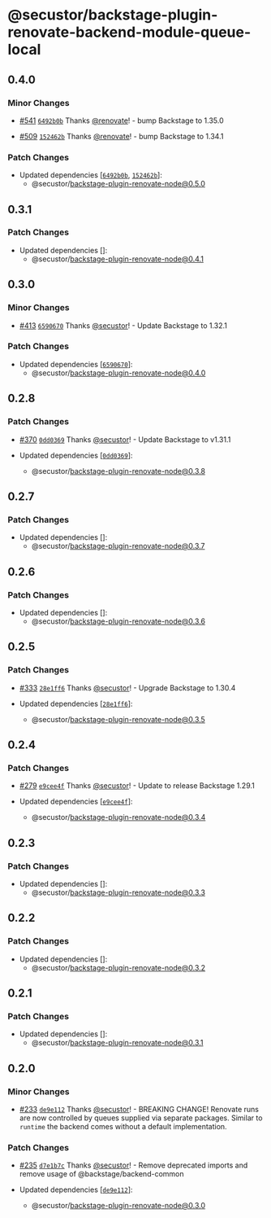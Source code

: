 # @secustor/backstage-plugin-renovate-backend-module-queue-local

## 0.4.0

### Minor Changes

- [#541](https://github.com/secustor/backstage-plugins/pull/541) [`6492b0b`](https://github.com/secustor/backstage-plugins/commit/6492b0be0983f6db3002636385a7fb8b45b99796) Thanks [@renovate](https://github.com/apps/renovate)! - bump Backstage to 1.35.0

- [#509](https://github.com/secustor/backstage-plugins/pull/509) [`152462b`](https://github.com/secustor/backstage-plugins/commit/152462bb3878ee6d7fb13f8455e3018236f38600) Thanks [@renovate](https://github.com/apps/renovate)! - bump Backstage to 1.34.1

### Patch Changes

- Updated dependencies [[`6492b0b`](https://github.com/secustor/backstage-plugins/commit/6492b0be0983f6db3002636385a7fb8b45b99796), [`152462b`](https://github.com/secustor/backstage-plugins/commit/152462bb3878ee6d7fb13f8455e3018236f38600)]:
  - @secustor/backstage-plugin-renovate-node@0.5.0

## 0.3.1

### Patch Changes

- Updated dependencies []:
  - @secustor/backstage-plugin-renovate-node@0.4.1

## 0.3.0

### Minor Changes

- [#413](https://github.com/secustor/backstage-plugins/pull/413) [`6590670`](https://github.com/secustor/backstage-plugins/commit/6590670257a3cac792a8d423f58877925302729b) Thanks [@secustor](https://github.com/secustor)! - Update Backstage to 1.32.1

### Patch Changes

- Updated dependencies [[`6590670`](https://github.com/secustor/backstage-plugins/commit/6590670257a3cac792a8d423f58877925302729b)]:
  - @secustor/backstage-plugin-renovate-node@0.4.0

## 0.2.8

### Patch Changes

- [#370](https://github.com/secustor/backstage-plugins/pull/370) [`0dd0369`](https://github.com/secustor/backstage-plugins/commit/0dd03690cfc1a6309085927c05e2a6c5d2824f5a) Thanks [@secustor](https://github.com/secustor)! - Update Backstage to v1.31.1

- Updated dependencies [[`0dd0369`](https://github.com/secustor/backstage-plugins/commit/0dd03690cfc1a6309085927c05e2a6c5d2824f5a)]:
  - @secustor/backstage-plugin-renovate-node@0.3.8

## 0.2.7

### Patch Changes

- Updated dependencies []:
  - @secustor/backstage-plugin-renovate-node@0.3.7

## 0.2.6

### Patch Changes

- Updated dependencies []:
  - @secustor/backstage-plugin-renovate-node@0.3.6

## 0.2.5

### Patch Changes

- [#333](https://github.com/secustor/backstage-plugins/pull/333) [`28e1ff6`](https://github.com/secustor/backstage-plugins/commit/28e1ff60fa1630f9be80add8951566bc2a2ca4f8) Thanks [@secustor](https://github.com/secustor)! - Upgrade Backstage to 1.30.4

- Updated dependencies [[`28e1ff6`](https://github.com/secustor/backstage-plugins/commit/28e1ff60fa1630f9be80add8951566bc2a2ca4f8)]:
  - @secustor/backstage-plugin-renovate-node@0.3.5

## 0.2.4

### Patch Changes

- [#279](https://github.com/secustor/backstage-plugins/pull/279) [`e9cee4f`](https://github.com/secustor/backstage-plugins/commit/e9cee4f6af7e472bc864ec374b8df0e48ca68a5f) Thanks [@secustor](https://github.com/secustor)! - Update to release Backstage 1.29.1

- Updated dependencies [[`e9cee4f`](https://github.com/secustor/backstage-plugins/commit/e9cee4f6af7e472bc864ec374b8df0e48ca68a5f)]:
  - @secustor/backstage-plugin-renovate-node@0.3.4

## 0.2.3

### Patch Changes

- Updated dependencies []:
  - @secustor/backstage-plugin-renovate-node@0.3.3

## 0.2.2

### Patch Changes

- Updated dependencies []:
  - @secustor/backstage-plugin-renovate-node@0.3.2

## 0.2.1

### Patch Changes

- Updated dependencies []:
  - @secustor/backstage-plugin-renovate-node@0.3.1

## 0.2.0

### Minor Changes

- [#233](https://github.com/secustor/backstage-plugins/pull/233) [`de9e112`](https://github.com/secustor/backstage-plugins/commit/de9e1125ba87d7d43efb632f5643a52c87dbe0ac) Thanks [@secustor](https://github.com/secustor)! - BREAKING CHANGE! Renovate runs are now controlled by queues supplied via separate packages. Similar to `runtime` the backend comes without a default implementation.

### Patch Changes

- [#235](https://github.com/secustor/backstage-plugins/pull/235) [`d7e1b7c`](https://github.com/secustor/backstage-plugins/commit/d7e1b7ca9a9903ef8b8616f7e018a4a93647a621) Thanks [@secustor](https://github.com/secustor)! - Remove deprecated imports and remove usage of @backstage/backend-common

- Updated dependencies [[`de9e112`](https://github.com/secustor/backstage-plugins/commit/de9e1125ba87d7d43efb632f5643a52c87dbe0ac)]:
  - @secustor/backstage-plugin-renovate-node@0.3.0
